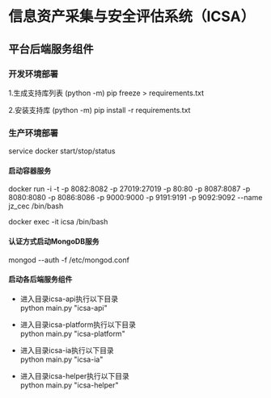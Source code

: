 # 信息资产采集与安全评估系统（ICSA）

## 平台后端服务组件




### 开发环境部署

1.生成支持库列表
(python -m) pip freeze > requirements.txt

2.安装支持库
(python -m) pip install -r requirements.txt

### 生产环境部署

service docker start/stop/status

#### 启动容器服务
docker run -i -t -p 8082:8082 -p 27019:27019 -p 80:80 -p 8087:8087 -p 8080:8080 -p 8086:8086 -p 9000:9000 -p 9191:9191 -p 9092:9092 --name jz_cec /bin/bash

docker exec -it icsa /bin/bash

#### 认证方式启动MongoDB服务
mongod --auth -f /etc/mongod.conf

#### 启动各后端服务组件
* 进入目录icsa-api执行以下目录  
python main.py "icsa-api"

* 进入目录icsa-platform执行以下目录  
python main.py "icsa-platform"

* 进入目录icsa-ia执行以下目录  
python main.py "icsa-ia"

* 进入目录icsa-helper执行以下目录  
python main.py "icsa-helper"
